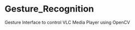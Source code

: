 Gesture_Recognition
===================

Gesture Interface to control VLC Media Player using OpenCV
